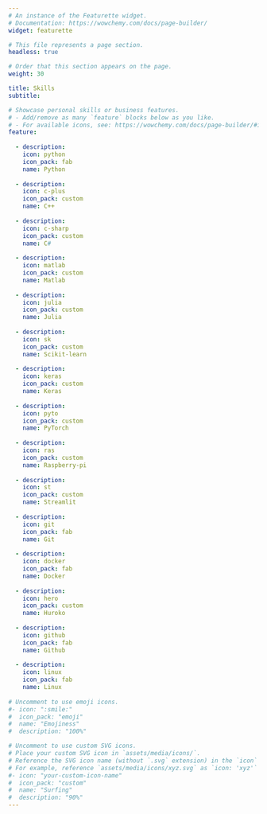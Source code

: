 ```yaml
---
# An instance of the Featurette widget.
# Documentation: https://wowchemy.com/docs/page-builder/
widget: featurette

# This file represents a page section.
headless: true

# Order that this section appears on the page.
weight: 30

title: Skills
subtitle:

# Showcase personal skills or business features.
# - Add/remove as many `feature` blocks below as you like.
# - For available icons, see: https://wowchemy.com/docs/page-builder/#icons
feature:
    
  - description:
    icon: python
    icon_pack: fab
    name: Python
    
  - description:
    icon: c-plus
    icon_pack: custom
    name: C++
                
  - description:
    icon: c-sharp
    icon_pack: custom
    name: C#
    
  - description:
    icon: matlab
    icon_pack: custom
    name: Matlab
       
  - description:
    icon: julia
    icon_pack: custom
    name: Julia
    
  - description:
    icon: sk
    icon_pack: custom
    name: Scikit-learn
    
  - description:
    icon: keras
    icon_pack: custom
    name: Keras
          
  - description:
    icon: pyto
    icon_pack: custom
    name: PyTorch
            
  - description:
    icon: ras
    icon_pack: custom
    name: Raspberry-pi
           
  - description:
    icon: st
    icon_pack: custom
    name: Streamlit
        
  - description:
    icon: git
    icon_pack: fab
    name: Git
    
  - description:
    icon: docker
    icon_pack: fab
    name: Docker
    
  - description:
    icon: hero
    icon_pack: custom
    name: Huroko
        
  - description:
    icon: github
    icon_pack: fab
    name: Github
            
  - description:
    icon: linux
    icon_pack: fab
    name: Linux
    
# Uncomment to use emoji icons.
#- icon: ":smile:"
#  icon_pack: "emoji"
#  name: "Emojiness"
#  description: "100%"

# Uncomment to use custom SVG icons.
# Place your custom SVG icon in `assets/media/icons/`.
# Reference the SVG icon name (without `.svg` extension) in the `icon` field.
# For example, reference `assets/media/icons/xyz.svg` as `icon: 'xyz'`
#- icon: "your-custom-icon-name"
#  icon_pack: "custom"
#  name: "Surfing"
#  description: "90%"
---
```

